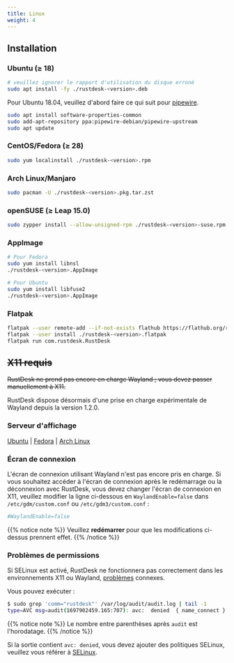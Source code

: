 ```yaml
---
title: Linux 
weight: 4
---
```


## Installation

### Ubuntu (≥ 18)

```sh
# veuillez ignorer le rapport d'utilisation du disque erroné
sudo apt install -fy ./rustdesk-<version>.deb
```

Pour Ubuntu 18.04, veuillez d'abord faire ce qui suit pour [pipewire](https://github.com/rustdesk/rustdesk/discussions/6148#discussioncomment-9295883).
```sh
sudo apt install software-properties-common
sudo add-apt-repository ppa:pipewire-debian/pipewire-upstream
sudo apt update
```

### CentOS/Fedora (≥ 28)

```sh
sudo yum localinstall ./rustdesk-<version>.rpm
```

### Arch Linux/Manjaro

```sh
sudo pacman -U ./rustdesk-<version>.pkg.tar.zst
```

### openSUSE (≥ Leap 15.0)

```sh
sudo zypper install --allow-unsigned-rpm ./rustdesk-<version>-suse.rpm
```

### AppImage

```sh
# Pour Fedora
sudo yum install libnsl
./rustdesk-<version>.AppImage
```

```sh
# Pour Ubuntu
sudo yum install libfuse2
./rustdesk-<version>.AppImage
```

### Flatpak

```sh
flatpak --user remote-add --if-not-exists flathub https://flathub.org/repo/flathub.flatpakrepo
flatpak --user install ./rustdesk-<version>.flatpak
flatpak run com.rustdesk.RustDesk
```

## ~~X11 requis~~
~~RustDesk ne prend pas encore en charge Wayland ; vous devez passer manuellement à X11.~~

RustDesk dispose désormais d'une prise en charge expérimentale de Wayland depuis la version 1.2.0.

### Serveur d'affichage

[Ubuntu](https://askubuntu.com/questions/1260142/ubuntu-set-default-login-desktop) | 
[Fedora](https://docs.fedoraproject.org/en-US/quick-docs/configuring-xorg-as-default-gnome-session/) | 
[Arch Linux](https://bbs.archlinux.org/viewtopic.php?id=218319)

### Écran de connexion

L'écran de connexion utilisant Wayland n'est pas encore pris en charge. Si vous souhaitez accéder à l'écran de connexion après le redémarrage ou la déconnexion avec RustDesk, vous devez changer l'écran de connexion en X11, veuillez modifier la ligne ci-dessous en `WaylandEnable=false` dans `/etc/gdm/custom.conf` ou `/etc/gdm3/custom.conf` :

```ini
#WaylandEnable=false
```

{{% notice note %}}
Veuillez **redémarrer** pour que les modifications ci-dessus prennent effet.
{{% /notice %}}

### Problèmes de permissions

Si SELinux est activé, RustDesk ne fonctionnera pas correctement dans les environnements X11 ou Wayland, [problèmes](https://github.com/search?q=repo%3Arustdesk%2Frustdesk+SElinux&type=issues) connexes.

Vous pouvez exécuter :

```sh
$ sudo grep 'comm="rustdesk"' /var/log/audit/audit.log | tail -1
type=AVC msg=audit(1697902459.165:707): avc:  denied  { name_connect } for  pid=31346 comm="rustdesk" dest=53330 scontext=system_u:system_r:init_t:s0 tcontext=system_u:object_r:ephemeral_port_t:s0 tclass=tcp_socket permissive=0
```

{{% notice note %}}
Le nombre entre parenthèses après `audit` est l'horodatage.
{{% /notice %}}

Si la sortie contient `avc: denied`, vous devez ajouter des politiques SELinux, veuillez vous référer à [SELinux](https://rustdesk.com/docs/fr/client/linux/selinux/).